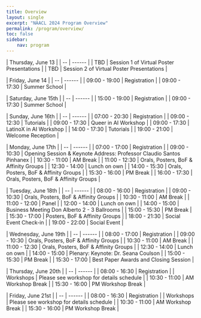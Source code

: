 ```yaml
---
title: Overview
layout: single
excerpt: "NAACL 2024 Program Overview"
permalink: /program/overview/
toc: false
sidebar: 
    nav: program
---
```


<style>
table th:first-of-type {
    width: 30%;
}
table th:nth-of-type(2) {
    width: 70%;
}
</style>


| <span>Thursday, June 13</span> |
| -- | ------ |
| TBD | Session 1 of Virtual Poster Presentations |
| TBD | Session 2 of Virtual Poster Presentations |

| <span>Friday, June 14</span> |
| -- | ------ |
| 09:00 - 19:00 | Registration |
| 09:00 - 17:30 | Summer School |

| <span>Saturday, June 15th</span> |
| -- | ------ |
| 15:00 - 19:00 | Registration |
| 09:00 - 17:30 | Summer School |

| <span>Sunday, June 16th</span> |
| -- | ------ |
| 07:00 - 20:30 | Registration |
| 09:00 - 12:30 | Tutorials |
| 09:00 - 17:30 | Queer in AI Workshop |
| 09:00 - 17:30 | LatinoX in AI Workshop |
| 14:00 - 17:30 | Tutorials |
| 19:00 - 21:00 | Welcome Reception |

| <span>Monday, June 17th</span> |
| -- | ------ |
| 07:00 - 17:00 | Registration |
| 09:00 - 10:30 | Opening Session & Keynote Address: Professor Claudio Santos Pinhanex |
| 10:30 - 11:00 | AM Break |
| 11:00 - 12:30 | Orals, Posters, BoF & Affinity Groups |
| 12:30 - 14:00 | Lunch on own |
| 14:00 - 15:30 | Orals, Posters, BoF & Affinity Groups |
| 15:30 - 16:00 | PM Break |
| 16:00 - 17:30 | Orals, Posters, BoF & Affinity Groups |

| <span>Tuesday, June 18th</span> |
| -- | ------ |
| 08:00 - 16:00 | Registration |
| 09:00 - 10:30 | Orals, Posters, BoF & Affinity Groups |
| 10:30 - 11:00 | AM Break |
| 11:00 - 12:00 | Panel |
| 12:00 - 14:00 | Lunch on own |
| 14:00 - 15:00 | Business Meeting Don Alberto 2 - 3 Ballrooms |
| 15:00 - 15:30 | PM Break |
| 15:30 - 17:00 | Posters, BoF & Affinity Groups |
| 18:00 - 21:30 | Social Event Check-in |
| 19:00 - 22:00 | Social Event |

| <span>Wednesday, June 19th</span> |
| -- | ------ |
| 08:00 - 17:00 | Registration |
| 09:00 - 10:30 | Orals, Posters, BoF & Affinity Groups |
| 10:30 - 11:00 | AM Break |
| 11:00 - 12:30 | Orals, Posters, BoF & Affinity Groups |
| 12:30 - 14:00 | Lunch on own |
| 14:00 - 15:00 | Plenary: Keynote: Dr. Seana Coulson |
| 15:00 - 15:30 | PM Break |
| 15:30 - 17:00 | Best Paper Awards and Closing Session |

| <span>Thursday, June 20th</span> |
| -- | ------ |
| 08:00 - 16:30 | Registration |
| Workshops | Please see workshop for details schedule |
| 10:30 - 11:00 | AM Workshop Break |
| 15:30 - 16:00 | PM Workshop Break |

| <span>Friday, June 21st</span> |
| -- | ------ |
| 08:00 - 16:30 | Registration |
| Workshops | Please see workshop for details schedule |
| 10:30 - 11:00 | AM Workshop Break |
| 15:30 - 16:00 | PM Workshop Break |
